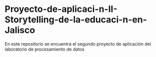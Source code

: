# Proyecto-de-aplicaci-n-II-Storytelling-de-la-educaci-n-en-Jalisco
En este repositorio se encuentra el segundo proyecto de aplicación del laboratorio de procesamiento de datos
